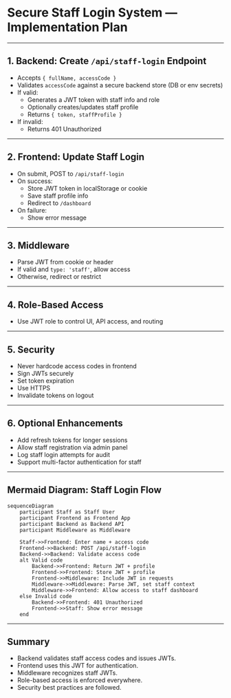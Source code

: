 # Secure Staff Login System — Implementation Plan

---

## 1. Backend: Create `/api/staff-login` Endpoint

- Accepts `{ fullName, accessCode }`
- Validates `accessCode` against a secure backend store (DB or env secrets)
- If valid:
  - Generates a JWT token with staff info and role
  - Optionally creates/updates staff profile
  - Returns `{ token, staffProfile }`
- If invalid:
  - Returns 401 Unauthorized

---

## 2. Frontend: Update Staff Login

- On submit, POST to `/api/staff-login`
- On success:
  - Store JWT token in localStorage or cookie
  - Save staff profile info
  - Redirect to `/dashboard`
- On failure:
  - Show error message

---

## 3. Middleware

- Parse JWT from cookie or header
- If valid and `type: 'staff'`, allow access
- Otherwise, redirect or restrict

---

## 4. Role-Based Access

- Use JWT role to control UI, API access, and routing

---

## 5. Security

- Never hardcode access codes in frontend
- Sign JWTs securely
- Set token expiration
- Use HTTPS
- Invalidate tokens on logout

---

## 6. Optional Enhancements

- Add refresh tokens for longer sessions
- Allow staff registration via admin panel
- Log staff login attempts for audit
- Support multi-factor authentication for staff

---

## Mermaid Diagram: Staff Login Flow

```mermaid
sequenceDiagram
    participant Staff as Staff User
    participant Frontend as Frontend App
    participant Backend as Backend API
    participant Middleware as Middleware

    Staff->>Frontend: Enter name + access code
    Frontend->>Backend: POST /api/staff-login
    Backend->>Backend: Validate access code
    alt Valid code
        Backend->>Frontend: Return JWT + profile
        Frontend->>Frontend: Store JWT + profile
        Frontend->>Middleware: Include JWT in requests
        Middleware->>Middleware: Parse JWT, set staff context
        Middleware->>Frontend: Allow access to staff dashboard
    else Invalid code
        Backend->>Frontend: 401 Unauthorized
        Frontend->>Staff: Show error message
    end
```

---

## Summary

- Backend validates staff access codes and issues JWTs.
- Frontend uses this JWT for authentication.
- Middleware recognizes staff JWTs.
- Role-based access is enforced everywhere.
- Security best practices are followed.